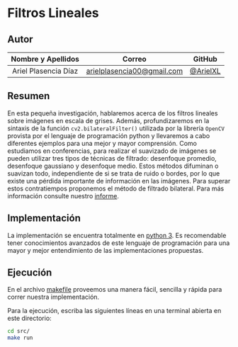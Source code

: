 # Filtros Lineales

## Autor

| **Nombre y Apellidos** |         **Correo**         |               **GitHub**               |
| :--------------------: | :------------------------: | :------------------------------------: |
|  Ariel Plasencia Díaz  | arielplasencia00@gmail.com | [@ArielXL](https://github.com/ArielXL) |

## Resumen

En esta pequeña investigación, hablaremos acerca de los filtros lineales sobre imágenes en escala de grises. Además, profundizaremos en la sintaxis de la función `cv2.bilateralFilter()` utilizada por la librería `OpenCV` provista por el lenguaje de programación python y llevaremos a cabo diferentes ejemplos para una mejor y mayor comprensión. Como estudiamos en conferencias, para realizar el suavizado de imágenes se pueden utilizar tres tipos de técnicas de filtrado: desenfoque promedio, desenfoque gaussiano y desenfoque medio. Estos métodos difuminan o suavizan todo, independiente de si se trata de ruido o bordes, por lo que existe una pérdida importante de información en las imágenes. Para superar estos contratiempos proponemos el método de filtrado bilateral. Para más información consulte nuestro [informe](./doc/report.pdf).

## Implementación

La implementación se encuentra totalmente en [python 3](https://es.wikipedia.org/wiki/Python). Es recomendable tener conocimientos avanzados de este lenguaje de programación para una mayor y mejor entendimiento de las implementaciones propuestas.

## Ejecución

En el archivo [makefile](./src/makefile) proveemos una manera fácil, sencilla y rápida para correr nuestra implementación. 

Para la ejecución, escriba las siguientes líneas en una terminal abierta en este directorio: 

```bash
cd src/
make run
```



